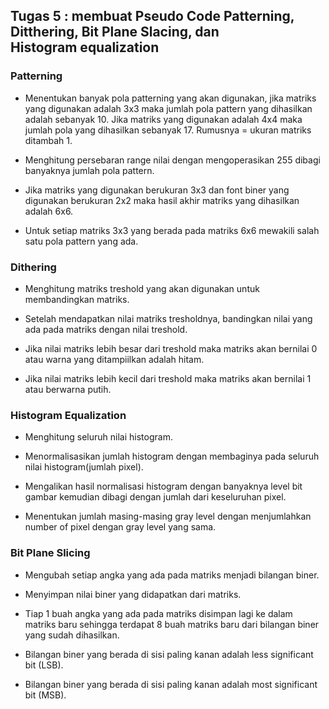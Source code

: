 ## __Tugas 5 :__ membuat Pseudo Code Patterning, Ditthering, Bit Plane Slacing, dan Histogram equalization

### __Patterning__
- Menentukan banyak pola patterning yang akan digunakan, jika matriks yang digunakan adalah 3x3 maka jumlah pola pattern yang dihasilkan adalah sebanyak 10. Jika matriks yang digunakan adalah 4x4 maka jumlah pola yang dihasilkan sebanyak 17. Rumusnya = ukuran matriks ditambah 1.

- Menghitung persebaran range nilai dengan mengoperasikan 255 dibagi banyaknya jumlah pola pattern.

- Jika matriks yang digunakan berukuran 3x3 dan font biner yang digunakan berukuran 2x2 maka hasil akhir matriks yang dihasilkan adalah 6x6.

- Untuk setiap matriks 3x3 yang berada pada matriks 6x6 mewakili salah satu pola pattern yang ada.

### __Dithering__

- Menghitung matriks treshold yang akan digunakan untuk membandingkan matriks.

- Setelah mendapatkan nilai matriks tresholdnya, bandingkan nilai yang ada pada matriks dengan nilai treshold.
 
- Jika nilai matriks lebih besar dari treshold maka matriks akan bernilai 0 atau warna yang ditampiilkan adalah hitam.

- Jika nilai matriks lebih kecil dari treshold maka matriks akan bernilai 1 atau berwarna putih.

### __Histogram Equalization__

- Menghitung seluruh nilai histogram.

- Menormalisasikan jumlah histogram dengan membaginya pada seluruh nilai histogram(jumlah pixel).

- Mengalikan hasil normalisasi histogram dengan banyaknya level bit gambar kemudian dibagi dengan jumlah dari keseluruhan pixel.

- Menentukan jumlah masing-masing gray level dengan menjumlahkan number of pixel dengan gray level yang sama.

### __Bit Plane Slicing__

- Mengubah setiap angka yang ada pada matriks menjadi bilangan biner.

- Menyimpan nilai biner yang didapatkan dari matriks.

- Tiap 1 buah angka yang ada pada matriks disimpan lagi ke dalam matriks baru sehingga terdapat 8 buah matriks baru dari bilangan biner yang sudah dihasilkan.

- Bilangan biner yang berada di sisi paling kanan adalah less significant bit (LSB).

- Bilangan biner yang berada di sisi paling kanan adalah most significant bit (MSB).

